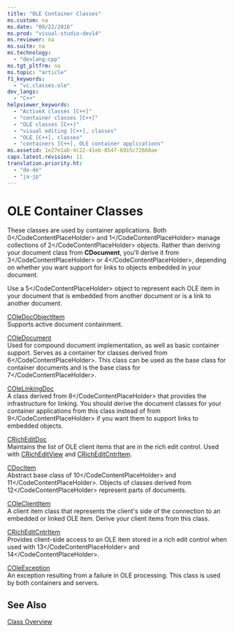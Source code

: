 ```yaml
---
title: "OLE Container Classes"
ms.custom: na
ms.date: "09/22/2016"
ms.prod: "visual-studio-dev14"
ms.reviewer: na
ms.suite: na
ms.technology: 
  - "devlang-cpp"
ms.tgt_pltfrm: na
ms.topic: "article"
f1_keywords: 
  - "vc.classes.ole"
dev_langs: 
  - "C++"
helpviewer_keywords: 
  - "ActiveX classes [C++]"
  - "container classes [C++]"
  - "OLE classes [C++]"
  - "visual editing [C++], classes"
  - "OLE [C++], classes"
  - "containers [C++], OLE container applications"
ms.assetid: 1e27e1ab-4c22-41eb-8547-6915c72668ae
caps.latest.revision: 11
translation.priority.ht: 
  - "de-de"
  - "ja-jp"
---
```

# OLE Container Classes
These classes are used by container applications. Both <CodeContentPlaceHolder>0\</CodeContentPlaceHolder> and <CodeContentPlaceHolder>1\</CodeContentPlaceHolder> manage collections of <CodeContentPlaceHolder>2\</CodeContentPlaceHolder> objects. Rather than deriving your document class from **CDocument**, you'll derive it from <CodeContentPlaceHolder>3\</CodeContentPlaceHolder> or <CodeContentPlaceHolder>4\</CodeContentPlaceHolder>, depending on whether you want support for links to objects embedded in your document.  
  
 Use a <CodeContentPlaceHolder>5\</CodeContentPlaceHolder> object to represent each OLE item in your document that is embedded from another document or is a link to another document.  
  
 [COleDocObjectItem](../vs140/coledocobjectitem-class.md)  
 Supports active document containment.  
  
 [COleDocument](../vs140/coledocument-class.md)  
 Used for compound document implementation, as well as basic container support. Serves as a container for classes derived from <CodeContentPlaceHolder>6\</CodeContentPlaceHolder>. This class can be used as the base class for container documents and is the base class for <CodeContentPlaceHolder>7\</CodeContentPlaceHolder>.  
  
 [COleLinkingDoc](../vs140/colelinkingdoc-class.md)  
 A class derived from <CodeContentPlaceHolder>8\</CodeContentPlaceHolder> that provides the infrastructure for linking. You should derive the document classes for your container applications from this class instead of from <CodeContentPlaceHolder>9\</CodeContentPlaceHolder> if you want them to support links to embedded objects.  
  
 [CRichEditDoc](../vs140/cricheditdoc-class.md)  
 Maintains the list of OLE client items that are in the rich edit control. Used with [CRichEditView](../vs140/cricheditview-class.md) and [CRichEditCntrItem](../vs140/cricheditcntritem-class.md).  
  
 [CDocItem](../vs140/cdocitem-class.md)  
 Abstract base class of <CodeContentPlaceHolder>10\</CodeContentPlaceHolder> and <CodeContentPlaceHolder>11\</CodeContentPlaceHolder>. Objects of classes derived from <CodeContentPlaceHolder>12\</CodeContentPlaceHolder> represent parts of documents.  
  
 [COleClientItem](../vs140/coleclientitem-class.md)  
 A client item class that represents the client's side of the connection to an embedded or linked OLE item. Derive your client items from this class.  
  
 [CRichEditCntrItem](../vs140/cricheditcntritem-class.md)  
 Provides client-side access to an OLE item stored in a rich edit control when used with <CodeContentPlaceHolder>13\</CodeContentPlaceHolder> and <CodeContentPlaceHolder>14\</CodeContentPlaceHolder>.  
  
 [COleException](../vs140/coleexception-class.md)  
 An exception resulting from a failure in OLE processing. This class is used by both containers and servers.  
  
## See Also  
 [Class Overview](../vs140/class-library-overview.md)
